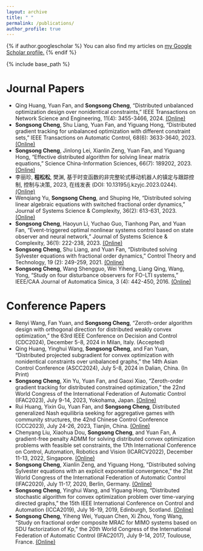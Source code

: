 ```yaml
---
layout: archive
title: " "
permalink: /publications/
author_profile: true
---
```


{% if author.googlescholar %}
  You can also find my articles on <u><a href="{{author.googlescholar}}">my Google Scholar profile</a>.</u>
{% endif %}

{% include base_path %}


Journal Papers
======
* Qing Huang, Yuan Fan, and **Songsong Cheng**, “Distributed unbalanced optimization design over nonidentical constraints,” IEEE Transactions on Network Science and Engineering, 11(4): 3455-3466, 2024. [(Online)](https://ieeexplore.ieee.org/document/10463118)
* **Songsong Cheng**, Shu Liang, Yuan Fan, and Yiguang Hong, “Distributed gradient tracking for unbalanced optimization with different constraint sets,” IEEE Transactions on Automatic Control, 68(6): 3633-3640, 2023. [(Online)](https://ieeexplore.ieee.org/document/9833222)
* **Songsong Cheng**, Jinlong Lei, Xianlin Zeng, Yuan Fan, and Yiguang Hong, “Effective distributed algorithm for solving linear matrix equations,” Science China-Information Sciences, 66(7): 189202, 2023. [(Online)](https://link.springer.com/article/10.1007/s11432-021-3485-0)
* 李丽珍, **程松松**, 樊渊, 基于时变函数的非完整轮式移动机器人的镇定与跟踪控制, 控制与决策, 2023, 在线发表 (DOI: 10.13195/j.kzyjc.2023.0244). [(Online)](http://kzyjc.alljournals.cn/kzyjc/article/abstract/2023-0244)
* Wenqiang Yu, **Songsong Cheng**, and Shuping He, “Distributed solving linear algebraic equations with switched fractional order dynamics,” Journal of Systems Science & Complexity, 36(2): 613-631, 2023. [(Online)](https://link.springer.com/article/10.1007/s11424-023-1350-6)
* **Songsong Cheng**, Haoyun Li, Yuchao Guo, Tianhong Pan, and Yuan Fan, “Event-triggered optimal nonlinear systems control based on state observer and neural network,” Journal of Systems Science & Complexity, 36(1): 222-238, 2023. [(Online)](https://link.springer.com/article/10.1007/s11424-022-1146-0)
* **Songsong Cheng**, Shu Liang, and Yuan Fan, “Distributed solving Sylvester equations with fractional order dynamics,” Control Theory and Technology, 19 (2): 249-259, 2021. [(Online)](https://link.springer.com/article/10.1007/s11768-021-00044-0)
* **Songsong Cheng**, Wang Shengguo, Wei Yiheng, Liang Qing, Wang, Yong, “Study on four disturbance observers for FO-LTI systems,” IEEE/CAA Journal of Automatica Sinica, 3 (4): 442-450, 2016. [(Online)](https://ieeexplore.ieee.org/abstract/document/7589491)


Conference Papers
======
* Renyi Wang, Fan Yuan, and **Songsong Cheng**,  “Zeroth-order algorithm design with orthogonal direction for distributed weakly convex optimization,” the 63rd IEEE Conference on Decision and Control (CDC2024), December 5-8, 2024 in Milan, Italy. (Accepted)
* Qing Huang, Yinghui Wang, **Songsong Cheng**, and Fan Yuan, “Distributed projected subgradient for convex optimization with nonidentical constraints over unbalanced graphs,” the 14th Asian Control Conference (ASCC2024), July 5-8, 2024 in Dalian, China. (In Print)
* **Songsong Cheng**, Xin Yu, Yuan Fan, and Gaoxi Xiao, “Zeroth-order gradient tracking for distributed constrained optimization,” the 22nd World Congress of the International Federation of Automatic Control (IFAC2023), July 9-14, 2023, Yokohama, Japan. [(Online)](https://www.sciencedirect.com/science/article/pii/S2405896323004615)
* Rui Huang, Yixin Gu, Yuan Fan, and **Songsong Cheng**, Distributed generalized Nash equilibria seeking for aggregative games with community structures, the 42nd Chinese Control Conference (CCC2023), July 24-26, 2023, Tianjin, China. [(Online)](https://ieeexplore.ieee.org/document/10240724)
* Chenyang Liu, Xiaohua Dou, **Songsong Cheng**, and Yuan Fan, A gradient-free penalty ADMM for solving distributed convex optimization problems with feasible set constraints, the 17th International Conference on Control, Automation, Robotics and Vision (ICARCV2022), December 11-13, 2022, Singapore. [(Online)](https://ieeexplore.ieee.org/document/10004351)
* **Songsong Cheng**, Xianlin Zeng, and Yiguang Hong, “Distributed solving Sylvester equations with an explicit exponential convergence,” the 21st World Congress of the International Federation of Automatic Control (IFAC2020), July 11-17, 2020, Berlin, Germany. [(Online)](https://www.sciencedirect.com/science/article/pii/S2405896320315093)
* **Songsong Cheng**, Yinghui Wang, and Yiguang Hong, “Distributed stochastic algorithm for convex optimization problem over time-varying directed graphs,” the 15th IEEE International Conference on Control and Automation (ICCA2019), July 16-19, 2019, Edinburgh, Scotland. [(Online)](https://ieeexplore.ieee.org/document/8899958)
* **Songsong Cheng**, Yiheng Wei, Yuquan Chen, Xi Zhou, Yong Wang, “Study on fractional order composite MRAC for MIMO systems based on SDU factorization of Kp,” the 20th World Congress of the International Federation of Automatic Control (IFAC2017), July 9-14, 2017, Toulouse, France. [(Online)](https://www.sciencedirect.com/science/article/pii/S2405896317318785)



